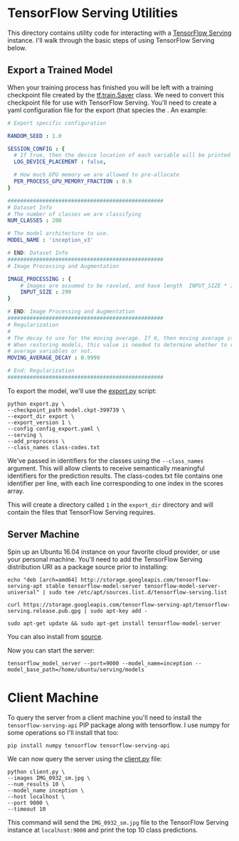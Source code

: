 # TensorFlow Serving Utilities

This directory contains utility code for interacting with a [TensorFlow Serving](https://www.tensorflow.org/serving/) instance. I'll walk through the basic steps of using TensorFlow Serving below.

## Export a Trained Model
When your training process has finished you will be left with a training checkpoint file created by the [tf.train.Saver](https://www.tensorflow.org/api_docs/python/tf/train/Saver) class. We need to convert this checkpoint file for use with TensorFlow Serving. You'll need to create a yaml configuration file for the export (that species the . An example:

```yaml
# Export specific configuration

RANDOM_SEED : 1.0

SESSION_CONFIG : {
  # If true, then the device location of each variable will be printed
  LOG_DEVICE_PLACEMENT : false,

  # How much GPU memory we are allowed to pre-allocate
  PER_PROCESS_GPU_MEMORY_FRACTION : 0.9
}

#################################################
# Dataset Info
# The number of classes we are classifying
NUM_CLASSES : 200

# The model architecture to use.
MODEL_NAME : 'inception_v3'

# END: Dataset Info
#################################################
# Image Processing and Augmentation 

IMAGE_PROCESSING : {
    # Images are assumed to be raveled, and have length  INPUT_SIZE * INPUT_SIZE * 3
    INPUT_SIZE : 299
}

# END: Image Processing and Augmentation
#################################################
# Regularization 
#
# The decay to use for the moving average. If 0, then moving average is not computed
# When restoring models, this value is needed to determine whether to restore moving
# average variables or not.
MOVING_AVERAGE_DECAY : 0.9999

# End: Regularization
#################################################
```

To export the model, we'll use the [export.py](export.py) script:
```
python export.py \
--checkpoint_path model.ckpt-399739 \
--export_dir export \
--export_version 1 \
--config config_export.yaml \
--serving \
--add_preprocess \
--class_names class-codes.txt
```
We've passed in identifiers for the classes using the `--class_names` argument. This will allow clients to receive semantically meaningful identifiers for the prediction results. The class-codes.txt file contains one identifier per line, with each line corresponding to one index in the scores array. 

This will create a directory called `1` in the `export_dir` directory and will contain the files that TensorFlow Serving requires. 

## Server Machine
Spin up an Ubuntu 16.04 instance on your favorite cloud provider, or use your personal machine. You'll need to add the TensorFlow Serving distribution URI as a package source prior to installing:
```
echo "deb [arch=amd64] http://storage.googleapis.com/tensorflow-serving-apt stable tensorflow-model-server tensorflow-model-server-universal" | sudo tee /etc/apt/sources.list.d/tensorflow-serving.list

curl https://storage.googleapis.com/tensorflow-serving-apt/tensorflow-serving.release.pub.gpg | sudo apt-key add -

sudo apt-get update && sudo apt-get install tensorflow-model-server
```
You can also install from [source](https://github.com/tensorflow/serving/blob/master/tensorflow_serving/g3doc/setup.md#installation).

Now you can start the server:
```
tensorflow_model_server --port=9000 --model_name=inception --model_base_path=/home/ubuntu/serving/models
```

# Client Machine
To query the server from a client machine you'll need to install the `tensorflow-serving-api` PIP package along with tensorflow. I use numpy for some operations so I'll install that too:
```
pip install numpy tensorflow tensorflow-serving-api
```

We can now query the server using the [client.py](client.py) file:
```
python client.py \
--images IMG_0932_sm.jpg \
--num_results 10 \
--model_name inception \
--host localhost \
--port 9000 \
--timeout 10
```
This command will send the `IMG_0932_sm.jpg` file to the TensorFlow Serving instance at `localhost:9000` and print the top 10 class predictions. 
